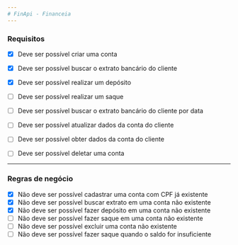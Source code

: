 ```yaml
---
# FinApi - Financeia
---
```


### Requisitos

* [x] Deve ser possível criar uma conta
* [x] Deve ser possível buscar o extrato bancário do cliente
* [x] Deve ser possível realizar um depósito
* [ ] Deve ser possível realizar um saque
* [ ] Deve ser possível buscar o extrato bancário do cliente por data
* [ ] Deve ser possível atualizar dados da conta do cliente
* [ ] Deve ser possível obter dados da conta do cliente
* [ ] Deve ser possível deletar uma conta


------

### Regras de negócio

* [x] Não deve ser possível cadastrar uma conta com CPF já existente
* [x] Não deve ser possível buscar extrato em uma conta não existente
* [x] Não deve ser possível fazer depósito em uma conta não existente
* [ ] Não deve ser possível fazer saque em uma conta não existente
* [ ] Não deve ser possível excluir uma conta não existente
* [ ] Não deve ser possível fazer saque quando o saldo for insuficiente
